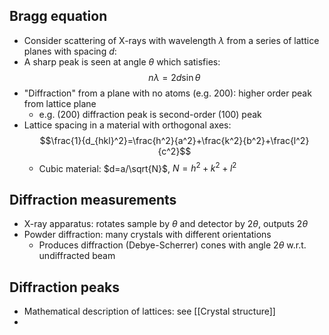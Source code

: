 ## Bragg equation
- Consider scattering of X-rays with wavelength $\lambda$ from a series of lattice planes with spacing $d$:
- A sharp peak is seen at angle $\theta$ which satisfies:
$$n\lambda=2d\sin\theta$$
- "Diffraction" from a plane with no atoms (e.g. 200): higher order peak from lattice plane
	- e.g. (200) diffraction peak is second-order (100) peak
- Lattice spacing in a material with orthogonal axes:
$$\frac{1}{d_{hkl}^2}=\frac{h^2}{a^2}+\frac{k^2}{b^2}+\frac{l^2}{c^2}$$
	- Cubic material: $d=a/\sqrt{N}$, $N=h^2+k^2+l^2$

## Diffraction measurements
- X-ray apparatus: rotates sample by $\theta$ and detector by $2\theta$, outputs $2\theta$
- Powder diffraction: many crystals with different orientations
	- Produces diffraction (Debye-Scherrer) cones with angle $2\theta$ w.r.t. undiffracted beam

## Diffraction peaks
- Mathematical description of lattices: see [[Crystal structure]]
- 